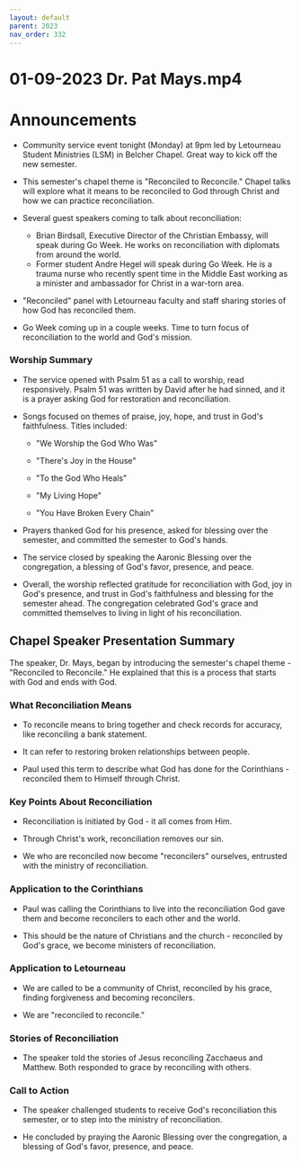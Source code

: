 ```yaml
---
layout: default
parent: 2023
nav_order: 332
---
```


# 01-09-2023 Dr. Pat Mays.mp4



# Announcements

- Community service event tonight (Monday) at 9pm led by Letourneau Student Ministries (LSM) in Belcher Chapel. Great way to kick off the new semester. 

- This semester's chapel theme is "Reconciled to Reconcile." Chapel talks will explore what it means to be reconciled to God through Christ and how we can practice reconciliation. 

- Several guest speakers coming to talk about reconciliation:
    - Brian Birdsall, Executive Director of the Christian Embassy, will speak during Go Week. He works on reconciliation with diplomats from around the world.
    - Former student Andre Hegel will speak during Go Week. He is a trauma nurse who recently spent time in the Middle East working as a minister and ambassador for Christ in a war-torn area.
    
- "Reconciled" panel with Letourneau faculty and staff sharing stories of how God has reconciled them. 

- Go Week coming up in a couple weeks. Time to turn focus of reconciliation to the world and God's mission.


### Worship Summary

- The service opened with Psalm 51 as a call to worship, read responsively. Psalm 51 was written by David after he had sinned, and it is a prayer asking God for restoration and reconciliation. 

- Songs focused on themes of praise, joy, hope, and trust in God's faithfulness. Titles included:

    - "We Worship the God Who Was"
    
    - "There's Joy in the House" 
    
    - "To the God Who Heals"
    
    - "My Living Hope"
    
    - "You Have Broken Every Chain"
    
- Prayers thanked God for his presence, asked for blessing over the semester, and committed the semester to God's hands.

- The service closed by speaking the Aaronic Blessing over the congregation, a blessing of God's favor, presence, and peace. 

- Overall, the worship reflected gratitude for reconciliation with God, joy in God's presence, and trust in God's faithfulness and blessing for the semester ahead. The congregation celebrated God's grace and committed themselves to living in light of his reconciliation.


## Chapel Speaker Presentation Summary

The speaker, Dr. Mays, began by introducing the semester's chapel theme - "Reconciled to Reconcile." He explained that this is a process that starts with God and ends with God. 

### What Reconciliation Means

- To reconcile means to bring together and check records for accuracy, like reconciling a bank statement. 

- It can refer to restoring broken relationships between people. 

- Paul used this term to describe what God has done for the Corinthians - reconciled them to Himself through Christ.

### Key Points About Reconciliation 

- Reconciliation is initiated by God - it all comes from Him.

- Through Christ's work, reconciliation removes our sin. 

- We who are reconciled now become "reconcilers" ourselves, entrusted with the ministry of reconciliation. 

### Application to the Corinthians

- Paul was calling the Corinthians to live into the reconciliation God gave them and become reconcilers to each other and the world.

- This should be the nature of Christians and the church - reconciled by God's grace, we become ministers of reconciliation.

### Application to Letourneau

- We are called to be a community of Christ, reconciled by his grace, finding forgiveness and becoming reconcilers. 

- We are "reconciled to reconcile."

### Stories of Reconciliation

- The speaker told the stories of Jesus reconciling Zacchaeus and Matthew. Both responded to grace by reconciling with others. 

### Call to Action

- The speaker challenged students to receive God's reconciliation this semester, or to step into the ministry of reconciliation. 

- He concluded by praying the Aaronic Blessing over the congregation, a blessing of God's favor, presence, and peace.